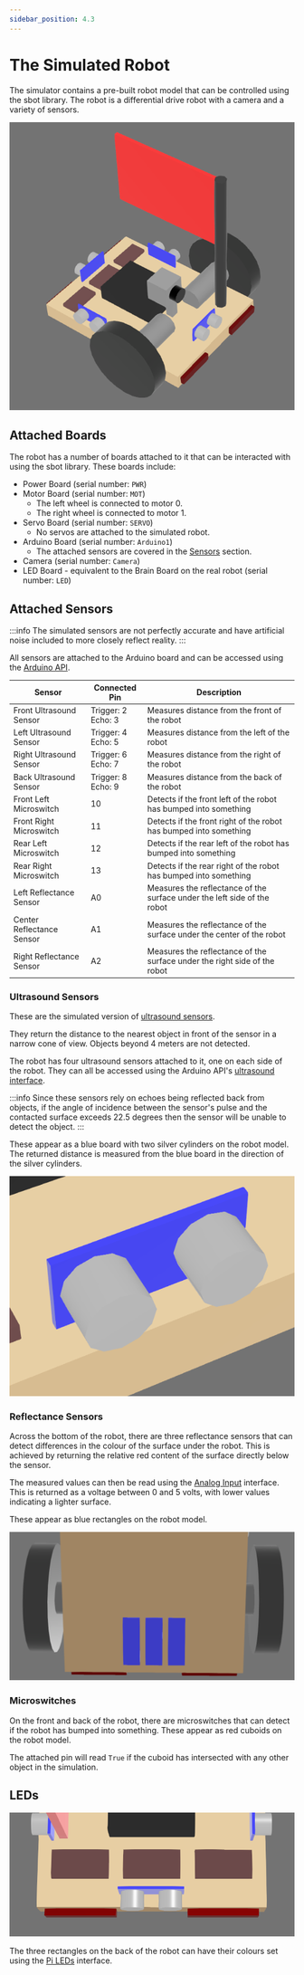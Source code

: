 ```yaml
---
sidebar_position: 4.3
---
```


# The Simulated Robot

The simulator contains a pre-built robot model that can be controlled using the sbot library.
The robot is a differential drive robot with a camera and a variety of sensors.

![Simulated Robot](../assets/img/simulator/robot.png)

## Attached Boards

The robot has a number of boards attached to it that can be interacted with using the sbot library.
These boards include:

- Power Board (serial number: `PWR`)
- Motor Board (serial number: `MOT`)
    - The left wheel is connected to motor 0.
    - The right wheel is connected to motor 1.
- Servo Board (serial number: `SERVO`)
    - No servos are attached to the simulated robot.
- Arduino Board (serial number: `Arduino1`)
    - The attached sensors are covered in the [Sensors](#attached-sensors) section.
- Camera (serial number: `Camera`)
- LED Board - equivalent to the Brain Board on the real robot (serial number: `LED`)

## Attached Sensors

:::info
The simulated sensors are not perfectly accurate and have artificial noise included to more closely reflect reality.
:::

All sensors are attached to the Arduino board and can be accessed using the [Arduino API](../programming/arduino.md).

| Sensor | Connected Pin | Description |
| ------ | ------------- | ----------- |
| Front Ultrasound Sensor  | Trigger: 2<br/>Echo: 3 | Measures distance from the front of the robot |
| Left Ultrasound Sensor   | Trigger: 4<br/>Echo: 5 | Measures distance from the left of the robot  |
| Right Ultrasound Sensor  | Trigger: 6<br/>Echo: 7 | Measures distance from the right of the robot |
| Back Ultrasound Sensor   | Trigger: 8<br/>Echo: 9 | Measures distance from the back of the robot  |
| Front Left Microswitch   | 10 | Detects if the front left of the robot has bumped into something  |
| Front Right Microswitch  | 11 | Detects if the front right of the robot has bumped into something |
| Rear Left Microswitch    | 12 | Detects if the rear left of the robot has bumped into something   |
| Rear Right Microswitch   | 13 | Detects if the rear right of the robot has bumped into something  |
| Left Reflectance Sensor  | A0 | Measures the reflectance of the surface under the left side of the robot  |
| Center Reflectance Sensor| A1 | Measures the reflectance of the surface under the center of the robot     |
| Right Reflectance Sensor | A2 | Measures the reflectance of the surface under the right side of the robot |

### Ultrasound Sensors

These are the simulated version of [ultrasound sensors](https://robocraze.com/blogs/post/what-is-ultrasonic-sensor).

They return the distance to the nearest object in front of the sensor in a narrow cone of view.
Objects beyond 4 meters are not detected.

The robot has four ultrasound sensors attached to it, one on each side of the robot.
They can all be accessed using the Arduino API's [ultrasound interface](../programming/arduino#ultrasound-sensors).

:::info
Since these sensors rely on echoes being reflected back from objects, if the angle of incidence between the sensor's pulse and the contacted surface exceeds 22.5 degrees then the sensor will be unable to detect the object.
:::

These appear as a blue board with two silver cylinders on the robot model.
The returned distance is measured from the blue board in the direction of the silver cylinders.

![Ultrasound Sensors](../assets/img/simulator/ultrasound.png)


### Reflectance Sensors

Across the bottom of the robot, there are three reflectance sensors that can detect differences in the colour of the surface under the robot.
This is achieved by returning the relative red content of the surface directly below the sensor.

The measured values can then be read using the [Analog Input](../programming/arduino.md#analog-input) interface.
This is returned as a voltage between 0 and 5 volts, with lower values indicating a lighter surface.

These appear as blue rectangles on the robot model.

![Reflectance Sensors](../assets/img/simulator/robot_bottom.png)

### Microswitches

On the front and back of the robot, there are microswitches that can detect if the robot has bumped into something.
These appear as red cuboids on the robot model.

The attached pin will read `True` if the cuboid has intersected with any other object in the simulation.

## LEDs

![LEDs](../assets/img/simulator/leds.png)

The three rectangles on the back of the robot can have their colours set using the [Pi LEDs](../programming/pi-leds.md) interface.
